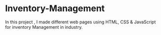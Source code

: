 # Inventory-Management 
In this project , 
I made different web pages using HTML, CSS & JavaScript for inventory Management in industry.
